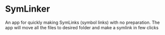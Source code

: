 # SymLinker
An app for quickly making SymLinks (symbol links) with no preparation. The app will move all the files to desired folder and make a symlink in few clicks
